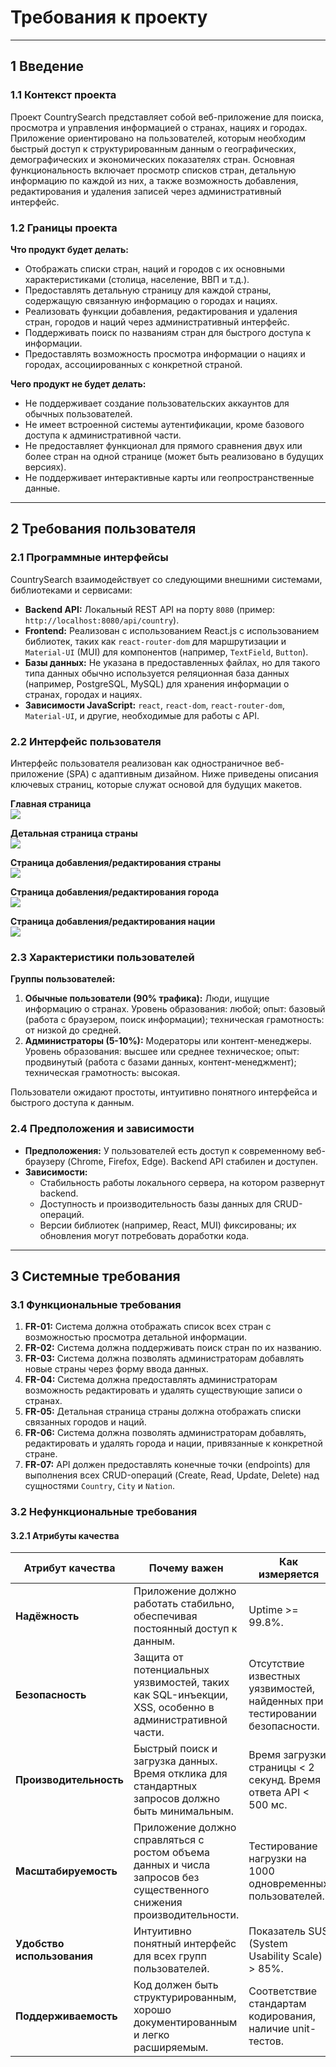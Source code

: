 # Требования к проекту

---

## 1 Введение

### 1.1 Контекст проекта
Проект CountrySearch представляет собой веб-приложение для поиска, просмотра и управления информацией о странах, нациях и городах. Приложение ориентировано на пользователей, которым необходим быстрый доступ к структурированным данным о географических, демографических и экономических показателях стран. Основная функциональность включает просмотр списков стран, детальную информацию по каждой из них, а также возможность добавления, редактирования и удаления записей через административный интерфейс.

### 1.2 Границы проекта
**Что продукт будет делать:**
-   Отображать списки стран, наций и городов с их основными характеристиками (столица, население, ВВП и т.д.).
-   Предоставлять детальную страницу для каждой страны, содержащую связанную информацию о городах и нациях.
-   Реализовать функции добавления, редактирования и удаления стран, городов и наций через административный интерфейс.
-   Поддерживать поиск по названиям стран для быстрого доступа к информации.
-   Предоставлять возможность просмотра информации о нациях и городах, ассоциированных с конкретной страной.

**Чего продукт не будет делать:**
-   Не поддерживает создание пользовательских аккаунтов для обычных пользователей.
-   Не имеет встроенной системы аутентификации, кроме базового доступа к административной части.
-   Не предоставляет функционал для прямого сравнения двух или более стран на одной странице (может быть реализовано в будущих версиях).
-   Не поддерживает интерактивные карты или геопространственные данные.

---

## 2 Требования пользователя

### 2.1 Программные интерфейсы
CountrySearch взаимодействует со следующими внешними системами, библиотеками и сервисами:

-   **Backend API:** Локальный REST API на порту `8080` (пример: `http://localhost:8080/api/country`).
-   **Frontend:** Реализован с использованием React.js с использованием библиотек, таких как `react-router-dom` для маршрутизации и `Material-UI` (MUI) для компонентов (например, `TextField`, `Button`).
-   **Базы данных:** Не указана в предоставленных файлах, но для такого типа данных обычно используется реляционная база данных (например, PostgreSQL, MySQL) для хранения информации о странах, городах и нациях.
-   **Зависимости JavaScript:** `react`, `react-dom`, `react-router-dom`, `Material-UI`, и другие, необходимые для работы с API.

### 2.2 Интерфейс пользователя
Интерфейс пользователя реализован как одностраничное веб-приложение (SPA) с адаптивным дизайном. Ниже приведены описания ключевых страниц, которые служат основой для будущих макетов.

**Главная страница**<br>
![](https://github.com/snrteftelya/CountrySearchLab/blob/main/Mockups/main_page.png?raw=true)

**Детальная страница страны**<br>
![](https://github.com/snrteftelya/CountrySearchLab/blob/main/Mockups/country.png?raw=true)

**Страница добавления/редактирования страны**<br>
![](https://github.com/snrteftelya/CountrySearchLab/blob/main/Mockups/new_country.png?raw=true)

**Страница добавления/редактирования города**<br>
![](https://github.com/snrteftelya/CountrySearchLab/blob/main/Mockups/new_city.png?raw=true)

**Страница добавления/редактирования нации**<br>
![](https://github.com/snrteftelya/CountrySearchLab/blob/main/Mockups/new_nation.png?raw=true)

### 2.3 Характеристики пользователей
**Группы пользователей:**
1.  **Обычные пользователи (90% трафика):** Люди, ищущие информацию о странах. Уровень образования: любой; опыт: базовый (работа с браузером, поиск информации); техническая грамотность: от низкой до средней.
2.  **Администраторы (5-10%):** Модераторы или контент-менеджеры. Уровень образования: высшее или среднее техническое; опыт: продвинутый (работа с базами данных, контент-менеджмент); техническая грамотность: высокая.

Пользователи ожидают простоты, интуитивно понятного интерфейса и быстрого доступа к данным.

### 2.4 Предположения и зависимости
-   **Предположения:** У пользователей есть доступ к современному веб-браузеру (Chrome, Firefox, Edge). Backend API стабилен и доступен.
-   **Зависимости:**
    -   Стабильность работы локального сервера, на котором развернут backend.
    -   Доступность и производительность базы данных для CRUD-операций.
    -   Версии библиотек (например, React, MUI) фиксированы; их обновления могут потребовать доработки кода.

---

## 3 Системные требования

### 3.1 Функциональные требования
1.  **FR-01:** Система должна отображать список всех стран с возможностью просмотра детальной информации.
2.  **FR-02:** Система должна поддерживать поиск стран по их названию.
3.  **FR-03:** Система должна позволять администраторам добавлять новые страны через форму ввода данных.
4.  **FR-04:** Система должна предоставлять администраторам возможность редактировать и удалять существующие записи о странах.
5.  **FR-05:** Детальная страница страны должна отображать списки связанных городов и наций.
6.  **FR-06:** Система должна позволять администраторам добавлять, редактировать и удалять города и нации, привязанные к конкретной стране.
7.  **FR-07:** API должен предоставлять конечные точки (endpoints) для выполнения всех CRUD-операций (Create, Read, Update, Delete) над сущностями `Country`, `City` и `Nation`.

### 3.2 Нефункциональные требования

#### 3.2.1 Атрибуты качества
| Атрибут качества | Почему важен | Как измеряется |
|---|---|---|
| **Надёжность** | Приложение должно работать стабильно, обеспечивая постоянный доступ к данным. | Uptime >= 99.8%. |
| **Безопасность** | Защита от потенциальных уязвимостей, таких как SQL-инъекции, XSS, особенно в административной части. | Отсутствие известных уязвимостей, найденных при тестировании безопасности. |
| **Производительность** | Быстрый поиск и загрузка данных. Время отклика для стандартных запросов должно быть минимальным. | Время загрузки страницы < 2 секунд. Время ответа API < 500 мс. |
| **Масштабируемость** | Приложение должно справляться с ростом объема данных и числа запросов без существенного снижения производительности. | Тестирование нагрузки на 1000 одновременных пользователей. |
| **Удобство использования** | Интуитивно понятный интерфейс для всех групп пользователей. | Показатель SUS (System Usability Scale) > 85%. |
| **Поддерживаемость** | Код должен быть структурированным, хорошо документированным и легко расширяемым. | Соответствие стандартам кодирования, наличие unit-тестов. |
